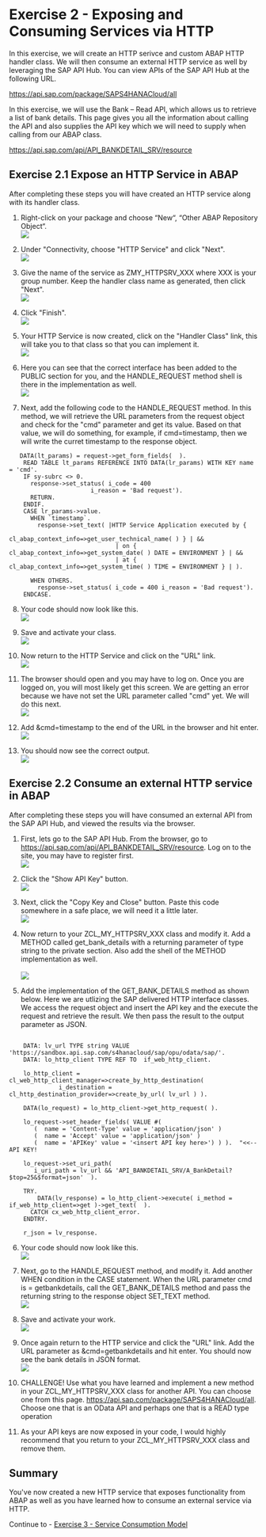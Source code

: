 # Exercise 2 - Exposing and Consuming Services via HTTP

In this exercise, we will create an HTTP serivce and custom ABAP HTTP handler class.  We will then consume an external HTTP service as well by leveraging the SAP API Hub.   You can view APIs of the SAP API Hub at the following URL.

https://api.sap.com/package/SAPS4HANACloud/all

In this exercise, we will use the Bank – Read API, which allows us to retrieve a list of bank details.  This page gives you all the information about calling the API and also supplies the API key which we will need to supply when calling from our ABAP class.

https://api.sap.com/api/API_BANKDETAIL_SRV/resource

## Exercise 2.1 Expose an HTTP Service in ABAP

After completing these steps you will have created an HTTP service along with its handler class. 

1. Right-click on your package and choose “New“, “Other ABAP Repository Object“.
<br>![](/exercises/ex2/images/02_01_0010.png)

2. Under "Connectivity, choose "HTTP Service" and click "Next".
<br>![](/exercises/ex2/images/02_01_0020.png)

3. Give the name of the service as ZMY_HTTPSRV_XXX where XXX is your group number.  Keep the handler class name as generated, then click "Next".
<br>![](/exercises/ex2/images/02_01_0030.png)

4. Click "Finish".
<br>![](/exercises/ex2/images/02_01_0040.png)

5. Your HTTP Service is now created, click on the "Handler Class" link, this will take you to that class so that you can implement it. 
<br>![](/exercises/ex2/images/02_01_0050.png)

6. Here you can see that the correct interface has been added to the PUBLIC section for you, and the HANDLE_REQUEST method shell is there in the implementation as well. 
<br>![](/exercises/ex2/images/02_01_0060.png)

7. Next, add the following code to the HANDLE_REQUEST method.  In this method, we will retrieve the URL parameters from the request object and check for the "cmd" parameter and get its value.  Based on that value, we will do something, for example, if cmd=timestamp, then we will write the curret timestamp to the response object. 
```abap
   DATA(lt_params) = request->get_form_fields(  ).
    READ TABLE lt_params REFERENCE INTO DATA(lr_params) WITH KEY name = 'cmd'.
    IF sy-subrc <> 0.
      response->set_status( i_code = 400
                       i_reason = 'Bad request').
      RETURN.
    ENDIF.
    CASE lr_params->value.
      WHEN `timestamp`.        
        response->set_text( |HTTP Service Application executed by {
                             cl_abap_context_info=>get_user_technical_name( ) } | &&
                              | on { cl_abap_context_info=>get_system_date( ) DATE = ENVIRONMENT } | &&
                              | at { cl_abap_context_info=>get_system_time( ) TIME = ENVIRONMENT } | ).

      WHEN OTHERS.
        response->set_status( i_code = 400 i_reason = 'Bad request').
    ENDCASE.
```

8. Your code should now look like this.
<br>![](/exercises/ex2/images/02_01_0070.png)

9. Save and activate your class.
<br>![](/exercises/ex2/images/02_01_0080.png)

10. Now return to the HTTP Service and click on the "URL" link.
<br>![](/exercises/ex2/images/02_01_0090.png)

11. The browser should open and you may have to log on. Once you are logged on, you will most likely get this screen. We are getting an error because we have not set the URL parameter called "cmd" yet. We will do this next. 
<br>![](/exercises/ex2/images/02_01_0100.png)

12. Add &cmd=timestamp to the end of the URL in the browser and hit enter. 
<br>![](/exercises/ex2/images/02_01_0110.png)

13. You should now see the correct output.
<br>![](/exercises/ex2/images/02_01_0120.png)


## Exercise 2.2 Consume an external HTTP service in ABAP

After completing these steps you will have consumed an external API from the SAP API Hub, and viewed the results via the browser.

1. First, lets go to the SAP API Hub. From the browser, go to https://api.sap.com/api/API_BANKDETAIL_SRV/resource.  Log on to the site, you may have to register first. <br>![](/exercises/ex2/images/02_02_0010.png)

2. Click the "Show API Key" button.
<br>![](/exercises/ex2/images/02_02_0020.png)

3. Next, click the "Copy Key and Close" button.  Paste this code somewhere in a safe place, we will need it a little later. 
<br>![](/exercises/ex2/images/02_02_0030.png)

4.	Now return to your ZCL_MY_HTTPSRV_XXX class and modify it.  Add a METHOD called get_bank_details with a returning parameter of type string to the private section. Also add the shell of the METHOD implementation as well.  
<br>![](/exercises/ex2/images/02_02_0040.png)

5. Add the implementation of the GET_BANK_DETAILS method as shown below.  Here we are utlizing the SAP delivered HTTP interface classes.  We access the request object and insert the API key and the execute the request and retrieve the result.  We then pass the result to the output parameter as JSON.
```abap

    DATA: lv_url TYPE string VALUE 'https://sandbox.api.sap.com/s4hanacloud/sap/opu/odata/sap/'.
    DATA: lo_http_client TYPE REF TO  if_web_http_client.

    lo_http_client = cl_web_http_client_manager=>create_by_http_destination(
              i_destination = cl_http_destination_provider=>create_by_url( lv_url ) ).

    DATA(lo_request) = lo_http_client->get_http_request( ).

    lo_request->set_header_fields( VALUE #(
       (  name = 'Content-Type' value = 'application/json' )
       (  name = 'Accept' value = 'application/json' )
       (  name = 'APIKey' value = '<insert API key here>') ) ).  "<<-- API KEY!

    lo_request->set_uri_path(
       i_uri_path = lv_url && 'API_BANKDETAIL_SRV/A_BankDetail?$top=25&$format=json'  ).

    TRY.
        DATA(lv_response) = lo_http_client->execute( i_method = if_web_http_client=>get )->get_text(  ).
      CATCH cx_web_http_client_error.
    ENDTRY.

    r_json = lv_response.

```
6.	Your code should now look like this.
<br>![](/exercises/ex2/images/02_02_0050.png)

7.	Next, go to the HANDLE_REQUEST method, and modify it.  Add another WHEN condition in the CASE statement.  When the URL parameter cmd is = getbankdetails, call the GET_BANK_DETAILS method and pass the returning string to the response object SET_TEXT method. 
<br>![](/exercises/ex2/images/02_02_0060.png)

8.	Save and activate your work.
<br>![](/exercises/ex2/images/02_02_0070.png)

9.	Once again return to the HTTP service and click the "URL" link.  Add the URL parameter as &cmd=getbankdetails and hit enter.  You should now see the bank details in JSON format. 
<br>![](/exercises/ex2/images/02_02_0080.png)

5.	CHALLENGE!  Use what you have learned and implement a new method in your ZCL_MY_HTTPSRV_XXX class for another API.  You can choose one from this page. https://api.sap.com/package/SAPS4HANACloud/all. Choose one that is an OData API and perhaps one that is a READ type operation

6. As your API keys are now exposed in your code, I would highly recommend that you return to your ZCL_MY_HTTPSRV_XXX class and remove them.


## Summary

You've now created a new HTTP service that exposes functionality from ABAP as well as you have learned how to consume an external service via HTTP. 

Continue to - [Exercise 3 - Service Consumption Model ](../ex3/README.md)
